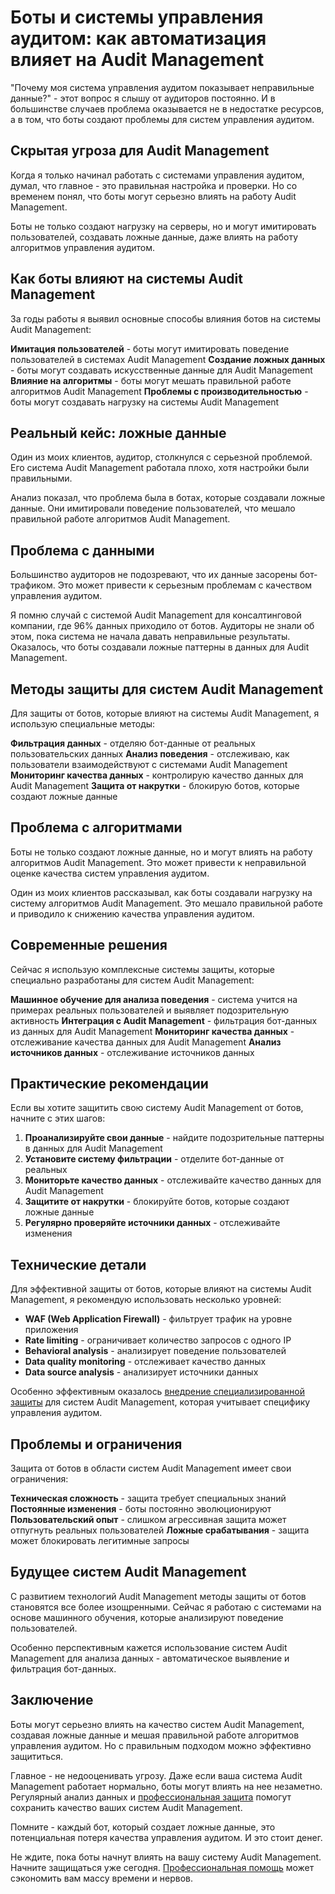 # Боты и системы управления аудитом: как автоматизация влияет на Audit Management

"Почему моя система управления аудитом показывает неправильные данные?" - этот вопрос я слышу от аудиторов постоянно. И в большинстве случаев проблема оказывается не в недостатке ресурсов, а в том, что боты создают проблемы для систем управления аудитом.

## Скрытая угроза для Audit Management

Когда я только начинал работать с системами управления аудитом, думал, что главное - это правильная настройка и проверки. Но со временем понял, что боты могут серьезно влиять на работу Audit Management.

Боты не только создают нагрузку на серверы, но и могут имитировать пользователей, создавать ложные данные, даже влиять на работу алгоритмов управления аудитом.

## Как боты влияют на системы Audit Management

За годы работы я выявил основные способы влияния ботов на системы Audit Management:

**Имитация пользователей** - боты могут имитировать поведение пользователей в системах Audit Management
**Создание ложных данных** - боты могут создавать искусственные данные для Audit Management
**Влияние на алгоритмы** - боты могут мешать правильной работе алгоритмов Audit Management
**Проблемы с производительностью** - боты могут создавать нагрузку на системы Audit Management

## Реальный кейс: ложные данные

Один из моих клиентов, аудитор, столкнулся с серьезной проблемой. Его система Audit Management работала плохо, хотя настройки были правильными.

Анализ показал, что проблема была в ботах, которые создавали ложные данные. Они имитировали поведение пользователей, что мешало правильной работе алгоритмов Audit Management.

## Проблема с данными

Большинство аудиторов не подозревают, что их данные засорены бот-трафиком. Это может привести к серьезным проблемам с качеством управления аудитом.

Я помню случай с системой Audit Management для консалтинговой компании, где 96% данных приходило от ботов. Аудиторы не знали об этом, пока система не начала давать неправильные результаты. Оказалось, что боты создавали ложные паттерны в данных для Audit Management.

## Методы защиты для систем Audit Management

Для защиты от ботов, которые влияют на системы Audit Management, я использую специальные методы:

**Фильтрация данных** - отделяю бот-данные от реальных пользовательских данных
**Анализ поведения** - отслеживаю, как пользователи взаимодействуют с системами Audit Management
**Мониторинг качества данных** - контролирую качество данных для Audit Management
**Защита от накрутки** - блокирую ботов, которые создают ложные данные

## Проблема с алгоритмами

Боты не только создают ложные данные, но и могут влиять на работу алгоритмов Audit Management. Это может привести к неправильной оценке качества систем управления аудитом.

Один из моих клиентов рассказывал, как боты создавали нагрузку на систему алгоритмов Audit Management. Это мешало правильной работе и приводило к снижению качества управления аудитом.

## Современные решения

Сейчас я использую комплексные системы защиты, которые специально разработаны для систем Audit Management:

**Машинное обучение для анализа поведения** - система учится на примерах реальных пользователей и выявляет подозрительную активность
**Интеграция с Audit Management** - фильтрация бот-данных из данных для Audit Management
**Мониторинг качества данных** - отслеживание качества данных для Audit Management
**Анализ источников данных** - отслеживание источников данных

## Практические рекомендации

Если вы хотите защитить свою систему Audit Management от ботов, начните с этих шагов:

1. **Проанализируйте свои данные** - найдите подозрительные паттерны в данных для Audit Management
2. **Установите систему фильтрации** - отделите бот-данные от реальных
3. **Мониторьте качество данных** - отслеживайте качество данных для Audit Management
4. **Защитите от накрутки** - блокируйте ботов, которые создают ложные данные
5. **Регулярно проверяйте источники данных** - отслеживайте изменения

## Технические детали

Для эффективной защиты от ботов, которые влияют на системы Audit Management, я рекомендую использовать несколько уровней:

- **WAF (Web Application Firewall)** - фильтрует трафик на уровне приложения
- **Rate limiting** - ограничивает количество запросов с одного IP
- **Behavioral analysis** - анализирует поведение пользователей
- **Data quality monitoring** - отслеживает качество данных
- **Data source analysis** - анализирует источники данных

Особенно эффективным оказалось [внедрение специализированной защиты](https://progaem.com/ustanovka-antibота-usluga-po-zashhite-ot-botов-vashih-sajtов-na-различных-cms-системах.html) для систем Audit Management, которая учитывает специфику управления аудитом.

## Проблемы и ограничения

Защита от ботов в области систем Audit Management имеет свои ограничения:

**Техническая сложность** - защита требует специальных знаний
**Постоянные изменения** - боты постоянно эволюционируют
**Пользовательский опыт** - слишком агрессивная защита может отпугнуть реальных пользователей
**Ложные срабатывания** - защита может блокировать легитимные запросы

## Будущее систем Audit Management

С развитием технологий Audit Management методы защиты от ботов становятся все более изощренными. Сейчас я работаю с системами на основе машинного обучения, которые анализируют поведение пользователей.

Особенно перспективным кажется использование систем Audit Management для анализа данных - автоматическое выявление и фильтрация бот-данных.

## Заключение

Боты могут серьезно влиять на качество систем Audit Management, создавая ложные данные и мешая правильной работе алгоритмов управления аудитом. Но с правильным подходом можно эффективно защититься.

Главное - не недооценивать угрозу. Даже если ваша система Audit Management работает нормально, боты могут влиять на нее незаметно. Регулярный анализ данных и [профессиональная защита](https://progaem.com/ustanovka-antibота-usluga-po-zashhite-ot-botов-vashih-sajtов-na-различных-cms-системах.html) помогут сохранить качество ваших систем Audit Management.

Помните - каждый бот, который создает ложные данные, это потенциальная потеря качества управления аудитом. И это стоит денег.

Не ждите, пока боты начнут влиять на вашу систему Audit Management. Начните защищаться уже сегодня. [Профессиональная помощь](https://progaem.com/ustanovka-antibота-usluga-po-zashhite-ot-botов-vashih-sajtов-na-различных-cms-системах.html) может сэкономить вам массу времени и нервов.
